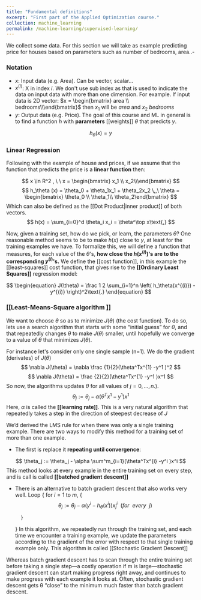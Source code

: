 ```yaml
---
title: "Fundamental definitions"
excerpt: "First part of the Applied Optimization course."
collection: machine_learning
permalink: /machine-learning/supervised-learning/
---
```


We collect some data. For this section we will take as example predicting price for houses based on parameters such as number of bedrooms, area..- 
### **Notation**
- $x$: Input data (e.g. Area). Can be vector, scalar... 
- $x^{(i)}$: X in index $i$. We don't use sub index as that is used to indicate the data on input data with more than one dimension. 
	For example. If input data is 2D vector: $x = \begin{bmatrix} area \\ bedrooms\\\end{bmatrix}$ then $x_1$ will be $area$ and $x_2$ $bedrooms$ 
- $y$: Output data (e.g. Price). 
The goal of this course and ML in general is to find a function $h$ with **parameters** [[weights]] $\theta$ that predicts $y$. 

$$
h_\theta (x) = y
$$
### Linear Regression
Following with the example of house and prices, if we assume that the function that predicts the price is a **linear function** then: 

$$
x \in R^2 , \ \ x = \begin{bmatrix} x_1 \\ x_2\\\end{bmatrix}
$$
$$
h_\theta (x) = \theta_0 + \theta_1x_1 + \theta_2x_2
\,,\ \theta = \begin{bmatrix} \theta_0 \\ \theta_1\\ \theta_2\end{bmatrix}
$$
Which can also be defined as the [[Dot Product|inner product]] of both vectors. 
$$
    h(x) = \sum_{i=0}^d \theta_i x_i = \theta^\top x\text{,}
$$

Now, given a training set, how do we pick, or learn, the parameters $\theta$?
One reasonable method seems to be to make $h(x)$ close to $y$, at least for the training examples we have. To formalize this, we will define a function that measures, for each value of the $\theta$'s, **how close the $h(x^{(i)})$'s are to the corresponding $y^{(i)}$'s.** 
We define the [[cost function]], in this example the [[least-squares]] cost function, that gives rise to the **[[Ordinary Least Squares]]** regression model: 

$$
\begin{equation}
    J(\theta) = \frac 1 2 \sum_{i=1}^n \left( h_\theta(x^{(i)}) - y^{(i)} \right)^2\text{.}
\end{equation}
$$
### [[Least-Means-Square algorithm ]]
We want to choose $θ$ so as to minimize $J(θ)$ (the cost function). To do so, lets use a search algorithm that starts with some “initial guess” for $θ$, and that repeatedly changes $θ$ to make $J(θ)$ smaller, until hopefully we converge to a value of $θ$ that minimizes $J(θ).$

For instance let's consider only one single sample (n=1). We do the gradient (derivates) of $J(\theta)$
$$ 
\nabla J(\theta) =  \nabla \frac {1}{2}(\theta^Tx^{1} -y^1 )^2 
$$
$$
\nabla J(\theta) = \frac {2}{2}(\theta^Tx^{1} -y^1 )x^1
$$
So now, the algorithms updates $\theta$ for all values of $j = 0, . . . , n.)$.
$$
\theta_j := \theta_j - \alpha(\theta^Tx^{1} -y^1 )x^1
$$
Here, $α$ is called the **[[learning rate]]**. This is a very natural algorithm that repeatedly takes a step in the direction of steepest decrease of $J$

We’d derived the LMS rule for when there was only a single training example. There are two ways to modify this method for a training set of more than one example. 
- The first is replace it **repeating until convergence**: 

$$
\theta_j := \theta_j - \alpha \sum^m_{i=1}(\theta^Tx^{i} -y^i )x^i
$$
This method looks at every example in the entire training set on every step, and is call is called **[[batched gradient descent]]**

- There is an alternative to batch gradient descent that also works very well.
	Loop {
		for $i=1$ to $m$, {
		$$
		\theta_j := \theta_j - \alpha(y^i - h_\theta(x^i))x^i_j \ \ (for\ \ every \ \ j)
		$$
		
		}
	}
	In this algorithm, we repeatedly run through the training set, and each time we encounter a training example, we update the parameters according to the gradient of the error with respect to that single training example only. This algorithm is called [[Stochastic Gradient Descent]]

Whereas batch gradient descent has to scan through the entire training set before taking a single step—a costly operation if m is large—stochastic gradient descent can start making progress right away, and continues to make progress with each example it looks at. Often, stochastic gradient descent gets θ “close” to the minimum much faster than batch gradient descent.


